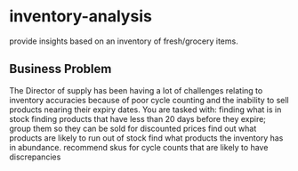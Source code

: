 # inventory-analysis
provide insights based on an inventory of fresh/grocery items. 

## Business Problem
The Director of supply has been having a lot of challenges relating to inventory accuracies because of poor cycle counting and the inability to sell products nearing their expiry dates. You are tasked with:
  finding what is in stock
  finding products that have less than 20 days before they expire; group them so they can be sold for discounted prices
  find out what products are likely to run out of stock
  find what products the inventory has in abundance. 
  recommend skus for cycle counts that are likely to have discrepancies
